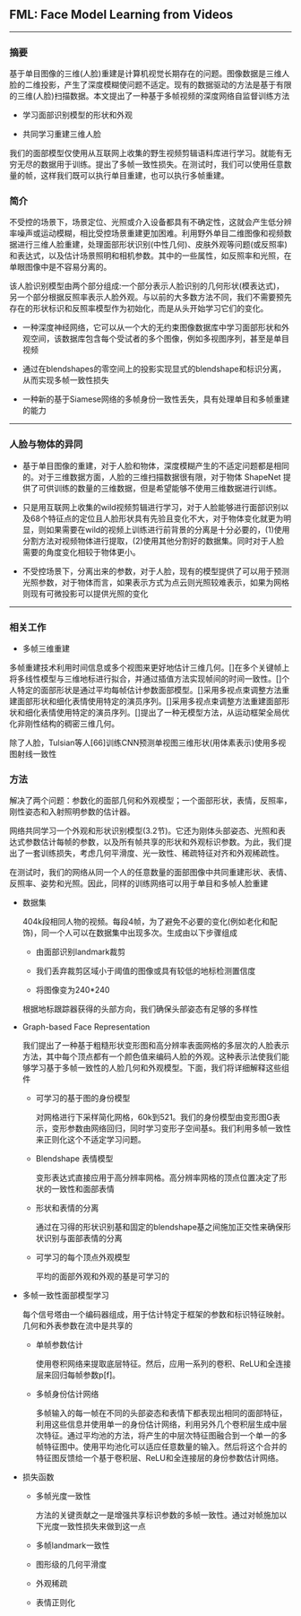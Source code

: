 ## FML: Face Model Learning from Videos

***
### 摘要

基于单目图像的三维(人脸)重建是计算机视觉长期存在的问题。图像数据是三维人脸的二维投影，产生了深度模糊使问题不适定。现有的数据驱动的方法是基于有限的三维(人脸)扫描数据。本文提出了一种基于多帧视频的深度网络自监督训练方法

+ 学习面部识别模型的形状和外观

+ 共同学习重建三维人脸

我们的面部模型仅使用从互联网上收集的野生视频剪辑语料库进行学习。就能有无穷无尽的数据用于训练。提出了多帧一致性损失。在测试时，我们可以使用任意数量的帧，这样我们既可以执行单目重建，也可以执行多帧重建。

### 简介

不受控的场景下，场景定位、光照或介入设备都具有不确定性，这就会产生低分辨率噪声或运动模糊，相比受控场景重建更加困难。利用野外单目二维图像和视频数据进行三维人脸重建，处理面部形状识别(中性几何)、皮肤外观等问题(或反照率)和表达式，以及估计场景照明和相机参数。其中的一些属性，如反照率和光照，在单眼图像中是不容易分离的。

该人脸识别模型由两个部分组成:一个部分表示人脸识别的几何形状(模表达式)，另一个部分根据反照率表示人脸外观。与以前的大多数方法不同，我们不需要预先存在的形状标识和反照率模型作为初始化，而是从头开始学习它们的变化。

+ 一种深度神经网络，它可以从一个大的无约束图像数据库中学习面部形状和外观空间，该数据库包含每个受试者的多个图像，例如多视图序列，甚至是单目视频

+ 通过在blendshapes的零空间上的投影实现显式的blendshape和标识分离，从而实现多帧一致性损失

+ 一种新的基于Siamese网络的多帧身份一致性丢失，具有处理单目和多帧重建的能力

***
### 人脸与物体的异同

+ 基于单目图像的重建，对于人脸和物体，深度模糊产生的不适定问题都是相同的。对于三维数据方面，人脸的三维扫描数据很有限，对于物体 ShapeNet 提供了可供训练的数量的三维数据，但是希望能够不使用三维数据进行训练。

+ 只是用互联网上收集的wild视频剪辑进行学习，对于人脸能够进行面部识别以及68个特征点的定位且人脸形状具有先验且变化不大，对于物体变化就更为明显，则如果需要在wild的视频上训练进行前背景的分离是十分必要的，(1)使用分割方法对视频物体进行提取，(2)使用其他分割好的数据集。同时对于人脸需要的角度变化相较于物体更小。

+ 不受控场景下，分离出来的参数，对于人脸，现有的模型提供了可以用于预测光照参数，对于物体而言，如果表示方式为点云则光照较难表示，如果为网格则现有可微投影可以提供光照的变化

***
### 相关工作

* 多帧三维重建

多帧重建技术利用时间信息或多个视图来更好地估计三维几何。[]在多个关键帧上将多线性模型与三维地标进行拟合，并通过插值方法实现帧间的时间一致性。[]个人特定的面部形状是通过平均每帧估计参数面部模型。[]采用多视点束调整方法重建面部形状和细化表情使用特定的演员序列。[]采用多视点束调整方法重建面部形状和细化表情使用特定的演员序列。[]提出了一种无模型方法，从运动框架全局优化非刚性结构的稠密三维几何。

除了人脸，Tulsian等人[66]训练CNN预测单视图三维形状(用体素表示)使用多视图射线一致性

### 方法

解决了两个问题：参数化的面部几何和外观模型；一个面部形状，表情，反照率，刚性姿态和入射照明参数的估计器。

网络共同学习一个外观和形状识别模型(3.2节)。它还为刚体头部姿态、光照和表达式参数估计每帧的参数，以及所有帧共享的形状和外观标识参数。为此，我们提出了一套训练损失，考虑几何平滑度、光一致性、稀疏特征对齐和外观稀疏性。

在测试时，我们的网络从同一个人的任意数量的面部图像中共同重建形状、表情、反照率、姿势和光照。因此，同样的训练网络可以用于单目和多帧人脸重建

* 数据集

  404k段相同人物的视频。每段4帧，为了避免不必要的变化(例如老化和配饰)，同一个人可以在数据集中出现多次。生成由以下步骤组成

  + 由面部识别landmark裁剪

  + 我们丢弃裁剪区域小于阈值的图像或具有较低的地标检测置信度

  + 将图像变为240*240

  根据地标跟踪器获得的头部方向，我们确保头部姿态有足够的多样性

* Graph-based Face Representation

  我们提出了一种基于粗糙形状变形图和高分辨率表面网格的多层次的人脸表示方法，其中每个顶点都有一个颜色值来编码人脸的外观。这种表示法使我们能够学习基于多帧一致性的人脸几何和外观模型。下面，我们将详细解释这些组件

  - 可学习的基于图的身份模型

    对网格进行下采样简化网格，60k到521。我们的身份模型由变形图G表示，变形参数由网络回归，同时学习变形子空间基s。我们利用多帧一致性来正则化这个不适定学习问题。

  - Blendshape 表情模型

    变形表达式直接应用于高分辨率网格。高分辨率网格的顶点位置决定了形状的一致性和面部表情

  - 形状和表情的分离

    通过在习得的形状识别基和固定的blendshape基之间施加正交性来确保形状识别与面部表情的分离

  - 可学习的每个顶点外观模型

    平均的面部外观和外观的基是可学习的

* 多帧一致性面部模型学习

  每个信号塔由一个编码器组成，用于估计特定于框架的参数和标识特征映射。几何和外表参数在流中是共享的

  - 单帧参数估计

    使用卷积网络来提取底层特征。然后，应用一系列的卷积、ReLU和全连接层来回归每帧参数p[f]。

  - 多帧身份估计网络

    多帧输入的每一帧在不同的头部姿态和表情下都表现出相同的面部特征，利用这些信息并使用单一的身份估计网络，利用另外几个卷积层生成中层次特征。通过平均池的方法，将产生的中层次特征图融合到一个单一的多帧特征图中。使用平均池化可以适应任意数量的输入。然后将这个合并的特征图反馈给一个基于卷积层、ReLU和全连接层的身份参数估计网络。

* 损失函数

  - 多帧光度一致性

    方法的关键贡献之一是增强共享标识参数的多帧一致性。通过对帧施加以下光度一致性损失来做到这一点

  - 多帧landmark一致性

  - 图形级的几何平滑度

  - 外观稀疏

  - 表情正则化
